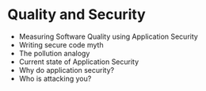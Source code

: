 # Quality and Security

* Measuring Software Quality using Application Security
* Writing secure code myth
* The pollution analogy
* Current state of Application Security
* Why do application security?
* Who is attacking you?
